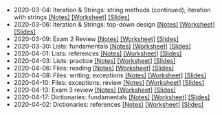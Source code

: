 * 2020-03-04: Iteration & Strings: string methods (continued); iteration with strings [[Notes]](2020-03-04.notes.html) [[Worksheet]](2020-03-04.worksheet.html) [[Slides]](2020-03-04.slides.html)
* 2020-03-06: Iteration & Strings: top-down design [[Notes]](2020-03-06.notes.html) [[Worksheet]](2020-03-06.worksheet.html) [[Slides]](2020-03-06.slides.html)
* 2020-03-09: Exam 2 Review [[Notes]](2020-03-09.notes.html) [[Worksheet]](2020-03-09.worksheet.html) [[Slides]](2020-03-09.slides.html)
* 2020-03-30: Lists: fundamentals [[Notes]](2020-03-30.notes.html) [[Worksheet]](2020-03-30.worksheet.html) [[Slides]](2020-03-30.slides.html)
* 2020-04-01: Lists: references [[Notes]](2020-04-01.notes.html) [[Worksheet]](2020-04-01.worksheet.html) [[Slides]](2020-04-01.slides.html)
* 2020-04-03: Lists: practice [[Notes]](2020-04-03.notes.html) [[Worksheet]](2020-04-03.worksheet.html) [[Slides]](2020-04-03.slides.html)
* 2020-04-06: Files: reading [[Notes]](2020-04-06.notes.html) [[Worksheet]](2020-04-06.worksheet.html) [[Slides]](2020-04-06.slides.html)
* 2020-04-08: Files: writing; exceptions [[Notes]](2020-04-08.notes.html) [[Worksheet]](2020-04-08.worksheet.html) [[Slides]](2020-04-08.slides.html)
* 2020-04-10: Files: exceptions; review [[Notes]](2020-04-10.notes.html) [[Worksheet]](2020-04-10.worksheet.html) [[Slides]](2020-04-10.slides.html)
* 2020-04-13: Exam 3 review [[Notes]](2020-04-13.notes.html) [[Worksheet]](2020-04-13.worksheet.html) [[Slides]](2020-04-13.slides.html)
* 2020-04-17: Dictionaries: fundamentals [[Notes]](2020-04-17.notes.html) [[Worksheet]](2020-04-17.worksheet.html) [[Slides]](2020-04-17.slides.html)
* 2020-04-02: Dictionaries: references [[Notes]](2020-04-20.notes.html) [[Worksheet]](2020-04-20.worksheet.html) [[Slides]](2020-04-20.slides.html)
